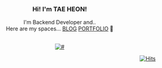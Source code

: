 <div align="center">
  
### Hi! I'm TAE HEON!
I'm Backend Developer and..<br>
Here are my spaces... <a href="https://kang-tae-heon.tistory.com">BLOG</a>  <a href="https://kangtaeheon.notion.site/kangtaeheon/Kang-Tae-Heon-e451b442fe9a4d5cbb4f6fcf3464d5a8">PORTFOLIO</a> 🚀
<br><br>

 [![#](https://github-readme-stats.vercel.app/api?username=teh4&hide=stars,issues&hide_title=true&count_private=true&show_icons=true&theme=holi)](https://github.com/teh4/github-readme-stats)

</div>

<div align="right">

[![Hits](https://hits.seeyoufarm.com/api/count/incr/badge.svg?url=https%3A%2F%2Fgithub.com%2Fteh4&count_bg=%232D5177&title_bg=%2363A3EE&icon=ghostery.svg&icon_color=%23F0F8FF&title=Hello&edge_flat=false)](https://github.com/teh4)


</div>







<!--
**teh4/teh4** is a ✨ _special_ ✨ repository because its `README.md` (this file) appears on your GitHub profile.

Here are some ideas to get you started:

- 🔭 I’m currently working on ...
- 🌱 I’m currently learning ...
- 👯 I’m looking to collaborate on ...
- 🤔 I’m looking for help with ...
- 💬 Ask me about ...
- 📫 How to reach me: ...
- 😄 Pronouns: ...
- ⚡ Fun fact: ...
-->
